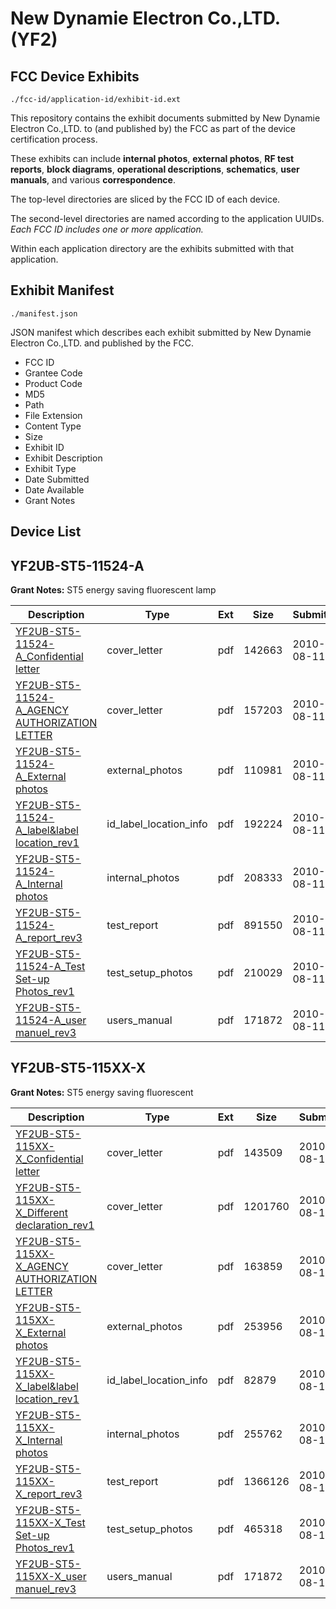 # New Dynamie Electron Co.,LTD. (YF2)
## FCC Device Exhibits

```
./fcc-id/application-id/exhibit-id.ext
```

This repository contains the exhibit documents submitted by New Dynamie Electron Co.,LTD. to (and published by) the FCC as part of the device certification process.

These exhibits can include **internal photos**, **external photos**, **RF test reports**, **block diagrams**, **operational descriptions**, **schematics**, **user manuals**, and various **correspondence**.

The top-level directories are sliced by the FCC ID of each device.

The second-level directories are named according to the application UUIDs. *Each FCC ID includes one or more application.*

Within each application directory are the exhibits submitted with that application. 

## Exhibit Manifest

```
./manifest.json
```

JSON manifest which describes each exhibit submitted by New Dynamie Electron Co.,LTD. and published by the FCC.

- FCC ID
- Grantee Code
- Product Code
- MD5
- Path
- File Extension
- Content Type
- Size
- Exhibit ID
- Exhibit Description
- Exhibit Type
- Date Submitted
- Date Available
- Grant Notes

## Device List
## YF2UB-ST5-11524-A
**Grant Notes:** ST5 energy saving fluorescent lamp

| Description | Type | Ext | Size | Submitted | Available |
| ----------- | ---- | --- | ---- | --------- | --------- |
| [YF2UB-ST5-11524-A_Confidential letter](YF2UB-ST5-11524-A/346eae37dc617c45dc1a5924b164a6b1/1325391.pdf) | cover_letter | pdf | 142663 | 2010-08-11 | 2010-08-12 |
| [YF2UB-ST5-11524-A_AGENCY AUTHORIZATION LETTER](YF2UB-ST5-11524-A/346eae37dc617c45dc1a5924b164a6b1/1325392.pdf) | cover_letter | pdf | 157203 | 2010-08-11 | 2010-08-12 |
| [YF2UB-ST5-11524-A_External photos](YF2UB-ST5-11524-A/346eae37dc617c45dc1a5924b164a6b1/1325393.pdf) | external_photos | pdf | 110981 | 2010-08-11 | 2010-08-12 |
| [YF2UB-ST5-11524-A_label&label location_rev1](YF2UB-ST5-11524-A/346eae37dc617c45dc1a5924b164a6b1/1325394.pdf) | id_label_location_info | pdf | 192224 | 2010-08-11 | 2010-08-12 |
| [YF2UB-ST5-11524-A_Internal photos](YF2UB-ST5-11524-A/346eae37dc617c45dc1a5924b164a6b1/1325395.pdf) | internal_photos | pdf | 208333 | 2010-08-11 | 2010-08-12 |
| [YF2UB-ST5-11524-A_report_rev3](YF2UB-ST5-11524-A/346eae37dc617c45dc1a5924b164a6b1/1325413.pdf) | test_report | pdf | 891550 | 2010-08-11 | 2010-08-12 |
| [YF2UB-ST5-11524-A_Test Set-up Photos_rev1](YF2UB-ST5-11524-A/346eae37dc617c45dc1a5924b164a6b1/1325411.pdf) | test_setup_photos | pdf | 210029 | 2010-08-11 | 2010-08-12 |
| [YF2UB-ST5-11524-A_user manuel_rev3](YF2UB-ST5-11524-A/346eae37dc617c45dc1a5924b164a6b1/1324766.pdf) | users_manual | pdf | 171872 | 2010-08-11 | 2010-08-12 |
## YF2UB-ST5-115XX-X
**Grant Notes:** ST5 energy saving fluorescent

| Description | Type | Ext | Size | Submitted | Available |
| ----------- | ---- | --- | ---- | --------- | --------- |
| [YF2UB-ST5-115XX-X_Confidential letter](YF2UB-ST5-115XX-X/1ad10f88a91fe5bc5f9f0fa82e5c3766/1324739.pdf) | cover_letter | pdf | 143509 | 2010-08-11 | 2010-08-12 |
| [YF2UB-ST5-115XX-X_Different declaration_rev1](YF2UB-ST5-115XX-X/1ad10f88a91fe5bc5f9f0fa82e5c3766/1324740.pdf) | cover_letter | pdf | 1201760 | 2010-08-11 | 2010-08-12 |
| [YF2UB-ST5-115XX-X_AGENCY AUTHORIZATION LETTER](YF2UB-ST5-115XX-X/1ad10f88a91fe5bc5f9f0fa82e5c3766/1324741.pdf) | cover_letter | pdf | 163859 | 2010-08-11 | 2010-08-12 |
| [YF2UB-ST5-115XX-X_External photos](YF2UB-ST5-115XX-X/1ad10f88a91fe5bc5f9f0fa82e5c3766/1324743.pdf) | external_photos | pdf | 253956 | 2010-08-11 | 2010-08-12 |
| [YF2UB-ST5-115XX-X_label&label location_rev1](YF2UB-ST5-115XX-X/1ad10f88a91fe5bc5f9f0fa82e5c3766/1324744.pdf) | id_label_location_info | pdf | 82879 | 2010-08-11 | 2010-08-12 |
| [YF2UB-ST5-115XX-X_Internal photos](YF2UB-ST5-115XX-X/1ad10f88a91fe5bc5f9f0fa82e5c3766/1324745.pdf) | internal_photos | pdf | 255762 | 2010-08-11 | 2010-08-12 |
| [YF2UB-ST5-115XX-X_report_rev3](YF2UB-ST5-115XX-X/1ad10f88a91fe5bc5f9f0fa82e5c3766/1324768.pdf) | test_report | pdf | 1366126 | 2010-08-11 | 2010-08-12 |
| [YF2UB-ST5-115XX-X_Test Set-up Photos_rev1](YF2UB-ST5-115XX-X/1ad10f88a91fe5bc5f9f0fa82e5c3766/1324765.pdf) | test_setup_photos | pdf | 465318 | 2010-08-11 | 2010-08-12 |
| [YF2UB-ST5-115XX-X_user manuel_rev3](YF2UB-ST5-115XX-X/1ad10f88a91fe5bc5f9f0fa82e5c3766/1324766.pdf) | users_manual | pdf | 171872 | 2010-08-11 | 2010-08-12 |
